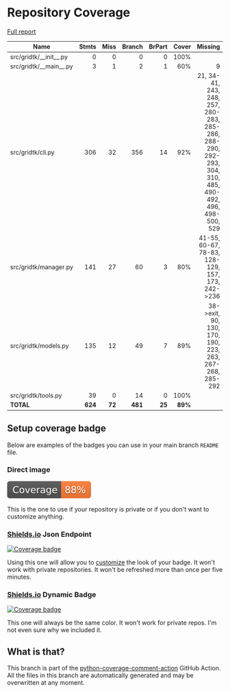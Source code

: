# Repository Coverage

[Full report](https://htmlpreview.github.io/?https://github.com/idiap/gridtk/blob/python-coverage-comment-action-data/htmlcov/index.html)

| Name                       |    Stmts |     Miss |   Branch |   BrPart |   Cover |   Missing |
|--------------------------- | -------: | -------: | -------: | -------: | ------: | --------: |
| src/gridtk/\_\_init\_\_.py |        0 |        0 |        0 |        0 |    100% |           |
| src/gridtk/\_\_main\_\_.py |        3 |        1 |        2 |        1 |     60% |         9 |
| src/gridtk/cli.py          |      306 |       32 |      356 |       14 |     92% |21, 34-41, 243, 248, 257, 280-283, 285-286, 288-290, 292-293, 304, 310, 485, 490-492, 496, 498-500, 529 |
| src/gridtk/manager.py      |      141 |       27 |       60 |        3 |     80% |41-55, 60-67, 78-83, 128-129, 157, 173, 242->236 |
| src/gridtk/models.py       |      135 |       12 |       49 |        7 |     89% |38->exit, 90, 130, 170, 190, 223, 263, 267-268, 285-292 |
| src/gridtk/tools.py        |       39 |        0 |       14 |        0 |    100% |           |
|                  **TOTAL** |  **624** |   **72** |  **481** |   **25** | **89%** |           |


## Setup coverage badge

Below are examples of the badges you can use in your main branch `README` file.

### Direct image

[![Coverage badge](https://raw.githubusercontent.com/idiap/gridtk/python-coverage-comment-action-data/badge.svg)](https://htmlpreview.github.io/?https://github.com/idiap/gridtk/blob/python-coverage-comment-action-data/htmlcov/index.html)

This is the one to use if your repository is private or if you don't want to customize anything.

### [Shields.io](https://shields.io) Json Endpoint

[![Coverage badge](https://img.shields.io/endpoint?url=https://raw.githubusercontent.com/idiap/gridtk/python-coverage-comment-action-data/endpoint.json)](https://htmlpreview.github.io/?https://github.com/idiap/gridtk/blob/python-coverage-comment-action-data/htmlcov/index.html)

Using this one will allow you to [customize](https://shields.io/endpoint) the look of your badge.
It won't work with private repositories. It won't be refreshed more than once per five minutes.

### [Shields.io](https://shields.io) Dynamic Badge

[![Coverage badge](https://img.shields.io/badge/dynamic/json?color=brightgreen&label=coverage&query=%24.message&url=https%3A%2F%2Fraw.githubusercontent.com%2Fidiap%2Fgridtk%2Fpython-coverage-comment-action-data%2Fendpoint.json)](https://htmlpreview.github.io/?https://github.com/idiap/gridtk/blob/python-coverage-comment-action-data/htmlcov/index.html)

This one will always be the same color. It won't work for private repos. I'm not even sure why we included it.

## What is that?

This branch is part of the
[python-coverage-comment-action](https://github.com/marketplace/actions/python-coverage-comment)
GitHub Action. All the files in this branch are automatically generated and may be
overwritten at any moment.